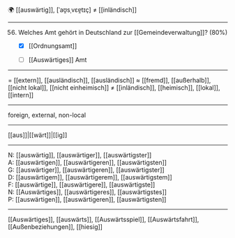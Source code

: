 🌍 [[auswärtig]], [ˈaʊ̯sˌvɛɐ̯tɪç] ≠ [[inländisch]]

---
56. Welches Amt gehört in Deutschland zur [[Gemeindeverwaltung]]? (80%)
	- [x] [[Ordnungsamt]]
	- [ ] [[Auswärtiges]] Amt



---
= [[extern]], [[ausländisch]], [[ausländisch]]
≈ [[fremd]], [[außerhalb]], [[nicht lokal]], [[nicht einheimisch]]
≠ [[inländisch]], [[heimisch]], [[lokal]], [[intern]]

---
foreign, external, non-local

---
[[aus]]|[[wärt]]|[[ig]]

---
N: [[auswärtig]], [[auswärtiger]], [[auswärtigster]]  
A: [[auswärtigen]], [[auswärtigeren]], [[auswärtigsten]]  
G: [[auswärtiger]], [[auswärtigeren]], [[auswärtigster]]  
D: [[auswärtigem]], [[auswärtigerem]], [[auswärtigstem]]  
F: [[auswärtige]], [[auswärtigere]], [[auswärtigste]]  
N: [[Auswärtiges]], [[auswärtigeres]], [[auswärtigstes]]  
P: [[auswärtigen]], [[auswärtigeren]], [[auswärtigsten]]  

---
[[Auswärtiges]], [[auswärts]], [[Auswärtsspiel]], [[Auswärtsfahrt]], [[Außenbeziehungen]], [[hiesig]]